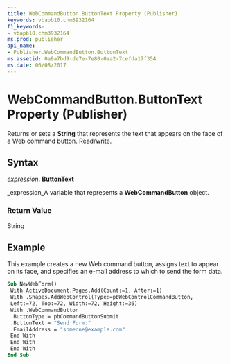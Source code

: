 ```yaml
---
title: WebCommandButton.ButtonText Property (Publisher)
keywords: vbapb10.chm3932164
f1_keywords:
- vbapb10.chm3932164
ms.prod: publisher
api_name:
- Publisher.WebCommandButton.ButtonText
ms.assetid: 0a9a7bd9-de7e-7e80-0aa2-7cefda17f354
ms.date: 06/08/2017
---
```



# WebCommandButton.ButtonText Property (Publisher)

Returns or sets a  **String** that represents the text that appears on the face of a Web command button. Read/write.


## Syntax

 _expression_. **ButtonText**

 _expression_A variable that represents a  **WebCommandButton** object.


### Return Value

String


## Example

This example creates a new Web command button, assigns text to appear on its face, and specifies an e-mail address to which to send the form data.


```vb
Sub NewWebForm() 
 With ActiveDocument.Pages.Add(Count:=1, After:=1) 
 With .Shapes.AddWebControl(Type:=pbWebControlCommandButton, _ 
 Left:=72, Top:=72, Width:=72, Height:=36) 
 With .WebCommandButton 
 .ButtonType = pbCommandButtonSubmit 
 .ButtonText = "Send Form:" 
 .EmailAddress = "someone@example.com" 
 End With 
 End With 
 End With 
End Sub
```


